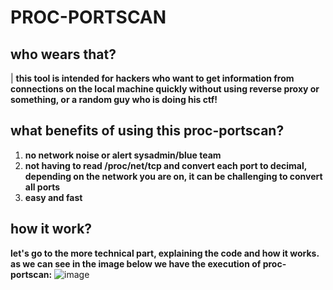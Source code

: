 # PROC-PORTSCAN







## who wears that?

| **this tool is intended for hackers who want to get information from connections on the local machine quickly without using reverse proxy or something, or a random guy who is doing his ctf!**


## what benefits of using this proc-portscan?

1. **no network noise or alert sysadmin/blue team**
2. **not having to read /proc/net/tcp and convert each port to decimal, depending on the network you are on, it can be challenging to convert all ports**
3. **easy and fast**

## how it work?

**let's go to the more technical part, explaining the code and how it works. as we can see in the image below we have the execution of proc-portscan:**
![image](https://github.com/user-attachments/assets/31ed8170-1565-4747-ae0a-ebd9b661ff49)


